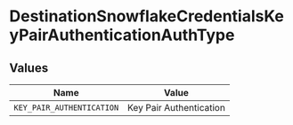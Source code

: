 # DestinationSnowflakeCredentialsKeyPairAuthenticationAuthType


## Values

| Name                      | Value                     |
| ------------------------- | ------------------------- |
| `KEY_PAIR_AUTHENTICATION` | Key Pair Authentication   |